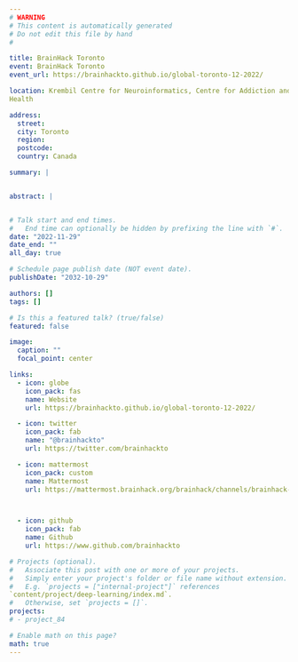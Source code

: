 ```yaml
---
# WARNING
# This content is automatically generated
# Do not edit this file by hand
#

title: BrainHack Toronto
event: BrainHack Toronto
event_url: https://brainhackto.github.io/global-toronto-12-2022/

location: Krembil Centre for Neuroinformatics, Centre for Addiction and Mental
Health

address:
  street:
  city: Toronto
  region:
  postcode:
  country: Canada

summary: |


abstract: |


# Talk start and end times.
#   End time can optionally be hidden by prefixing the line with `#`.
date: "2022-11-29"
date_end: ""
all_day: true

# Schedule page publish date (NOT event date).
publishDate: "2032-10-29"

authors: []
tags: []

# Is this a featured talk? (true/false)
featured: false

image:
  caption: ""
  focal_point: center

links:
  - icon: globe
    icon_pack: fas
    name: Website
    url: https://brainhackto.github.io/global-toronto-12-2022/

  - icon: twitter
    icon_pack: fab
    name: "@brainhackto"
    url: https://twitter.com/brainhackto

  - icon: mattermost
    icon_pack: custom
    name: Mattermost
    url: https://mattermost.brainhack.org/brainhack/channels/brainhack-toronto



  - icon: github
    icon_pack: fab
    name: Github
    url: https://www.github.com/brainhackto

# Projects (optional).
#   Associate this post with one or more of your projects.
#   Simply enter your project's folder or file name without extension.
#   E.g. `projects = ["internal-project"]` references
`content/project/deep-learning/index.md`.
#   Otherwise, set `projects = []`.
projects:
# - project_84

# Enable math on this page?
math: true
---
```

